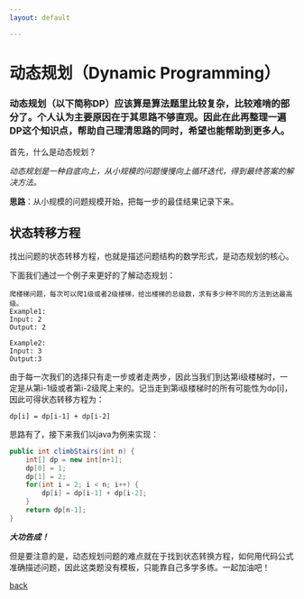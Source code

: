 ```yaml
---
layout: default

---
```


# 动态规划（Dynamic Programming）

### 动态规划（以下简称DP）应该算是算法题里比较复杂，比较难啃的部分了。个人认为主要原因在于其思路不够直观。因此在此再整理一遍DP这个知识点，帮助自己理清思路的同时，希望也能帮助到更多人。

首先，什么是动态规划？

*动态规划是一种自底向上，从小规模的问题慢慢向上循环迭代，得到最终答案的解决方法。*

**思路**：从小规模的问题规模开始，把每一步的最佳结果记录下来。



## 状态转移方程

找出问题的状态转移方程，也就是描述问题结构的数学形式，是动态规划的核心。



下面我们通过一个例子来更好的了解动态规划：

```
爬楼梯问题，每次可以爬1级或者2级楼梯，给出楼梯的总级数，求有多少种不同的方法到达最高级。
Example1:
Input: 2
Output: 2

Example2:
Input: 3
Output:3
```

由于每一次我们的选择只有走一步或者走两步，因此当我们到达第i级楼梯时，一定是从第i-1级或者第i-2级爬上来的。记当走到第i级楼梯时的所有可能性为dp[i]，因此可得状态转移方程为：

```
dp[i] = dp[i-1] + dp[i-2]
```

思路有了，接下来我们以java为例来实现：

```java
public int climbStairs(int n) {
    int[] dp = new int[n+1];
    dp[0] = 1;
    dp[1] = 2;
    for(int i = 2; i < n; i++) {
        dp[i] = dp[i-1] + dp[i-2];
    }
    return dp[n-1];
}
```

***大功告成！***

但是要注意的是，动态规划问题的难点就在于找到状态转换方程，如何用代码公式准确描述问题，因此这类题没有模板，只能靠自己多学多练。一起加油吧！

[back](../)